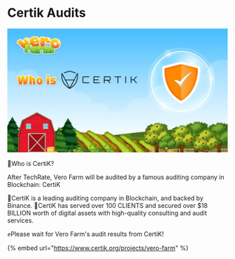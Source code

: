 # Certik Audits

![](../../.gitbook/assets/photo_2021-09-22_11-49-36.jpg)

📝Who is CertiK?

After TechRate, Vero Farm will be audited by a famous auditing company in Blockchain: CertiK

📌CertiK is a leading auditing company in Blockchain, and backed by Binance. 📌CertiK has served over 100 CLIENTS and secured over $18 BILLION worth of digital assets with high-quality consulting and audit services.

✊Please wait for Vero Farm's audit results from CertiK!

{% embed url="https://www.certik.org/projects/vero-farm" %}







